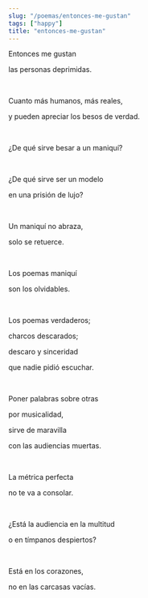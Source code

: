```yaml
---
slug: "/poemas/entonces-me-gustan"
tags: ["happy"]
title: "entonces-me-gustan"
---
```

Entonces me gustan

las personas deprimidas.

&nbsp;

Cuanto más humanos, más reales,

y pueden apreciar los besos de verdad.

&nbsp;

¿De qué sirve besar a un maniquí?

&nbsp;

¿De qué sirve ser un modelo

en una prisión de lujo?

&nbsp;

Un maniquí no abraza,

solo se retuerce.

&nbsp;

Los poemas maniquí

son los olvidables.

&nbsp;

Los poemas verdaderos;

charcos descarados;

descaro y sinceridad

que nadie pidió escuchar.

&nbsp;

Poner palabras sobre otras

por musicalidad,

sirve de maravilla

con las audiencias muertas.

&nbsp;

La métrica perfecta

no te va a consolar.

&nbsp;

¿Está la audiencia en la multitud

o en tímpanos despiertos?

&nbsp;

Está en los corazones,

no en las carcasas vacías.
